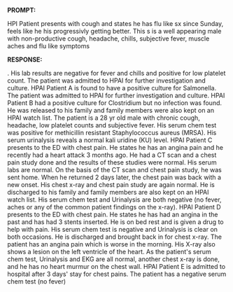 **PROMPT:**

HPI Patient presents with cough and states he has flu like sx since Sunday, feels like he his progressivly getting better. This s is a well appearing male with non-productive cough, headache, chills, subjective fever, muscle aches and flu like symptoms

**RESPONSE:**

 . His lab results are negative for fever and chills and positive for low platelet count. The patient was admitted to HPAI for further investigation and culture.  HPAI Patient A is found to have a positive culture for Salmonella. The patient was admitted to HPAI for further investigation and culture.  HPAI Patient B had a positive culture for Clostridium but no infection was found. He was released to his family and family members were also kept on an HPAI watch list. The patient is a 28 yr old male with chronic cough, headache, low platelet counts and subjective fever. His serum chem test was positive for methicillin resistant Staphylococcus aureus (MRSA). His serum urinalysis reveals a normal kali uridine (KU) level.  HPAI Patient C presents to the ED with chest pain. He states he has an angina pain and he recently had a heart attack 3 months ago. He had a CT scan and a chest pain study done and the results of these studies were normal. His serum labs are normal. On the basis of the CT scan and chest pain study, he was sent home. When he returned 2 days later, the chest pain was back with a new onset. His chest x-ray and chest pain study are again normal. He is discharged to his family and family members are also kept on an HPAI watch list. His serum chem test and Urinalysis are both negative (no fever, aches or any of the common patient findings on the x-ray).  HPAI Patient D presents to the ED with chest pain. He states he has had an angina in the past and has had 3 stents inserted. He is on bed rest and is given a drug to help with pain. His serum chem test is negative and Urinalysis is clear on both occasions. He is discharged and brought back in for chest x-ray. The patient has an angina pain which is worse in the morning. His X-ray also shows a lesion on the left ventricle of the heart.  As the patient's serum chem test, Urinalysis and EKG are all normal, another chest x-ray is done, and he has no heart murmur on the chest wall.  HPAI Patient E is admitted to hospital after 3 days' stay for chest pains. The patient has a negative serum chem test (no fever)